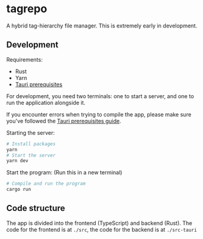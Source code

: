 # tagrepo

A hybrid tag-hierarchy file manager. This is extremely early in development.

## Development

Requirements:

- Rust
- Yarn
- [Tauri prerequisites](https://tauri.app/v1/guides/getting-started/prerequisites)

For development, you need two terminals: one to start a server, and one to run the application alongside it.

If you encounter errors when trying to compile the app, please make sure you've followed the [Tauri prerequisites guide](https://tauri.app/v1/guides/getting-started/prerequisites).

Starting the server:

```bash
# Install packages
yarn
# Start the server
yarn dev
```

Start the program: (Run this in a new terminal)

```bash
# Compile and run the program
cargo run
```

## Code structure

The app is divided into the frontend (TypeScript) and backend (Rust). The code for the frontend is at `./src`, the code for the backend is at `./src-tauri`
